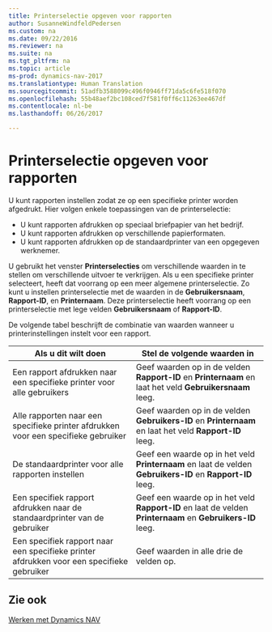 ```yaml
---
title: Printerselectie opgeven voor rapporten
author: SusanneWindfeldPedersen
ms.custom: na
ms.date: 09/22/2016
ms.reviewer: na
ms.suite: na
ms.tgt_pltfrm: na
ms.topic: article
ms-prod: dynamics-nav-2017
ms.translationtype: Human Translation
ms.sourcegitcommit: 51adfb3588099c496f0946ff71da5c6fe518f070
ms.openlocfilehash: 55b48aef2bc108ced7f581f0ff6c11263ee467df
ms.contentlocale: nl-be
ms.lasthandoff: 06/26/2017

---
```

    
# <a name="specify-printer-selection-for-reports"></a>Printerselectie opgeven voor rapporten
U kunt rapporten instellen zodat ze op een specifieke printer worden afgedrukt. Hier volgen enkele toepassingen van de printerselectie: 

- U kunt rapporten afdrukken op speciaal briefpapier van het bedrijf.
- U kunt rapporten afdrukken op verschillende papierformaten.
- U kunt rapporten afdrukken op de standaardprinter van een opgegeven werknemer.

U gebruikt het venster **Printerselecties** om verschillende waarden in te stellen om verschillende uitvoer te verkrijgen. Als u een specifieke printer selecteert, heeft dat voorrang op een meer algemene printerselectie. Zo kunt u instellen printerselectie met de waarden in de **Gebruikersnaam**, **Rapport-ID**, en **Printernaam**. Deze printerselectie heeft voorrang op een printerselectie met lege velden **Gebruikersnaam** of **Rapport-ID**. 

De volgende tabel beschrijft de combinatie van waarden wanneer u printerinstellingen instelt voor een rapport.

|Als u dit wilt doen                                                 |Stel de volgende waarden in                                             |
|---------------------------------------------------|---------------------------------------------------------------------|
|Een rapport afdrukken naar een specifieke printer voor alle gebruikers |Geef waarden op in de velden **Rapport-ID** en **Printernaam** en laat het veld **Gebruikersnaam** leeg.|
|Alle rapporten naar een specifieke printer afdrukken voor een specifieke gebruiker|Geef waarden op in de velden **Gebruikers-ID** en **Printernaam** en laat het veld **Rapport-ID** leeg.|
|De standaardprinter voor alle rapporten instellen|Geef een waarde op in het veld **Printernaam** en laat de velden **Gebruikers-ID** en **Rapport-ID** leeg.|
|Een specifiek rapport afdrukken naar de standaardprinter van de gebruiker|Geef een waarde op in het veld **Rapport-ID** en laat de velden **Printernaam** en **Gebruikers-ID** leeg.|
|Een specifiek rapport naar een specifieke printer afdrukken voor een specifieke gebruiker|Geef waarden in alle drie de velden op.|

## <a name="see-also"></a>Zie ook
[Werken met Dynamics NAV](ui-work-product.md)

